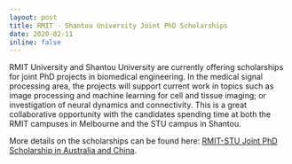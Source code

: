 ```yaml
---
layout: post
title: RMIT - Shantou University Joint PhD Scholarships
date: 2020-02-11
inline: false
---
```

RMIT University and Shantou University are currently offering scholarships for joint PhD projects in biomedical engineering. In the medical signal processing area, the projects will support current work in topics such as image processing and machine learning for cell and tissue imaging; or investigation of neural dynamics and connectivity. This is a great collaborative opportunity with the candidates spending time at both the RMIT campuses in Melbourne and the STU campus in Shantou.

More details on the scholarships can be found here: [RMIT-STU Joint PhD Scholarship in Australia and China](https://www.rmit.edu.au/students/student-essentials/information-for/research-candidates/enriching-your-candidature/grants-and-scholarships/2019/postgraduate-by-research/rmit-stu-joint-phd-scholarship-in-australia-and-china).
